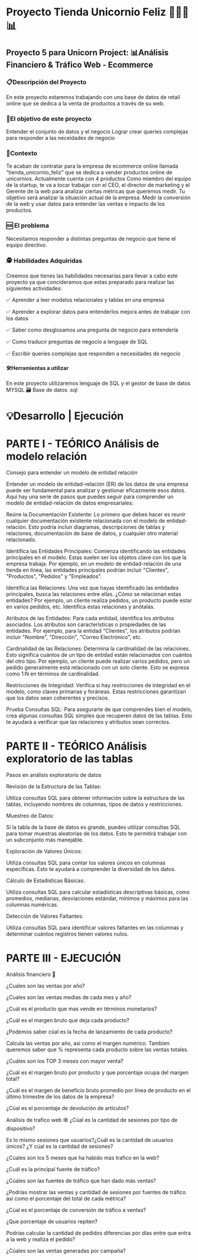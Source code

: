 # Proyecto Tienda Unicornio Feliz 👩‍💻🦄📊⁣
<h2>Proyecto 5 para Unicorn Project:  📊Análisis Financiero & Tráfico Web - Ecommerce </h2>

<h3>📋Descripción del Proyecto</h3> 
En este proyecto estaremos trabajando con una base de datos de retail online que se dedica a la venta de productos a través de su web.

<h3>🎯El objetivo de este proyecto</h3> 
Entender el conjunto de datos y el negocio
Lograr crear queries complejas para responder a las neceidades de negocio

<h3>📝Contexto</h3> 
Te acaban de contratar para la empresa de ecommerce online llamada “tienda_unicornio_feliz”
que se dedica a vender productos online de unicornios. Actualmente cuenta con 4 productos
Como miembro del equipo de la startup, te va a tocar trabajar con el CEO, el director de
marketing y el Gerente de la web para analizar ciertas métricas que queremos medir.
Tu objetivo será analizar la situación actual de la empresa. Medir la conversión de la web y usar
datos para entender las ventas e impacto de los productos.

<h3>🆘 El problema </h3>
Necesitamos responder a distintas preguntas de negocio que tiene el equipo directivo.

<h3>🕵️ Habilidades Adquiridas </h3> 
Creemos que tienes las habilidades necesarias para llevar a cabo este proyecto ya que
concideramos que estas preparado para realizar las siguientes actividades:

✅  Aprender a leer modelos relacionales y tablas en una empresa

✅  Aprender a explorar datos para entenderlos mejora antes de trabajar con los datos

✅  Saber como desglosamos una pregunta de negocio para entenderla

✅  Como traducir preguntas de negocio a lenguaje de SQL

✅  Escribir queries complejas que responden a necesidades de negocio

<h4> 🛠️Herramientas a utilizar  </h4>  En este proyecto utilizaremos lenguaje de SQL y el gestor de base de datos MYSQL 🗃️ Base de datos .sql

# 💡Desarrollo | Ejecución
# PARTE I - TEÓRICO Análisis de modelo relación
Consejo para entender un modelo de entidad relación

Entender un modelo de entidad-relación (ER) de los datos de una empresa puede ser fundamental para analizar y gestionar eficazmente esos datos. Aquí hay una serie de pasos que puedes seguir para comprender un modelo de entidad-relación de datos empresariales:

Reúne la Documentación Existente: Lo primero que debes hacer es reunir cualquier documentación existente relacionada con el modelo de entidad-relación. Esto podría incluir diagramas, descripciones de tablas y relaciones, documentación de base de datos, y cualquier otro material relacionado.

Identifica las Entidades Principales: Comienza identificando las entidades principales en el modelo. Estas suelen ser los objetos clave con los que la empresa trabaja. Por ejemplo, en un modelo de entidad-relación de una tienda en línea, las entidades principales podrían incluir "Clientes", "Productos", "Pedidos" y "Empleados".

Identifica las Relaciones: Una vez que hayas identificado las entidades principales, busca las relaciones entre ellas. ¿Cómo se relacionan estas entidades? Por ejemplo, un cliente realiza pedidos, un producto puede estar en varios pedidos, etc. Identifica estas relaciones y anótalas.

Atributos de las Entidades: Para cada entidad, identifica los atributos asociados. Los atributos son características o propiedades de las entidades. Por ejemplo, para la entidad "Clientes", los atributos podrían incluir "Nombre", "Dirección", "Correo Electrónico", etc.

Cardinalidad de las Relaciones: Determina la cardinalidad de las relaciones. Esto significa cuántos de un tipo de entidad están relacionados con cuántos del otro tipo. Por ejemplo, un cliente puede realizar varios pedidos, pero un pedido generalmente está relacionado con un solo cliente. Esto se expresa como 1:N en términos de cardinalidad.

Restricciones de Integridad: Verifica si hay restricciones de integridad en el modelo, como claves primarias y foráneas. Estas restricciones garantizan que los datos sean coherentes y precisos.

Prueba Consultas SQL: Para asegurarte de que comprendes bien el modelo, crea algunas consultas SQL simples que recuperen datos de las tablas. Esto te ayudará a verificar que las relaciones y atributos sean correctos.

# PARTE II - TEÓRICO Análisis exploratorio de las tablas
Pasos en análisis exploratorio de datos

Revisión de la Estructura de las Tablas:

Utiliza consultas SQL para obtener información sobre la estructura de las tablas, incluyendo nombres de columnas, tipos de datos y restricciones.

Muestreo de Datos:

Si la tabla de la base de datos es grande, puedes utilizar consultas SQL para tomar muestras aleatorias de los datos. Esto te permitirá trabajar con un subconjunto más manejable.

Exploración de Valores Únicos:

Utiliza consultas SQL para contar los valores únicos en columnas específicas. Esto te ayudará a comprender la diversidad de los datos.

Cálculo de Estadísticas Básicas:

Utiliza consultas SQL para calcular estadísticas descriptivas básicas, como promedios, medianas, desviaciones estándar, mínimos y máximos para las columnas numéricas.

Detección de Valores Faltantes:

Utiliza consultas SQL para identificar valores faltantes en las columnas y determinar cuántos registros tienen valores nulos.

# PARTE III - EJECUCIÓN 
Análisis financiero 💸

¿Cuales son las ventas por año?

¿Cuales son las ventas medias de cada mes y año?

¿Cuál es el producto que mas vende en términos monetarios?

¿Cuál es el margen bruto que deja cada producto?

¿Podemos saber cúal es la fecha de lanzamiento de cada producto?

Calcula las ventas por año, asi como el margen numérico. Tambien queremos saber que % representa cada producto sobre las ventas totales.

¿Cuáles son los TOP 3 meses con mayor venta?

¿Cuál es el margen bruto por producto y que porcentaje ocupa del margen total?

¿Cuál es el margen de beneficio bruto promedio por línea de producto en el último trimestre de los datos de la empresa?

¿Cúal es el porcentaje de devolución de artículos?

Análisis de trafico web 🕸️
¿Cúal es la cantidad de sesiones por tipo de dispositivo?

Es lo mismo sesiones que usuarios?¿Cuál es la cantidad de usuarios únicos? ¿Y cúal es la cantidad de sesiones?

¿Cúales son los 5 meses que ha habido más trafico en la web?

¿Cuál es la principal fuente de tráfico?

¿Cúales son las fuentes de tráfico que han dado más ventas?

¿Podrías mostrar las ventas y cantidad de sesiones por fuentes de tráfico asi como el porcentaje del total de cada métrica?

¿Cúal es el porcentaje de conversión de tráfico a ventas?

¿Que porcentaje de usuarios repiten?

Podrias calcular la cantidad de pedidos diferencias por días entre que entra a la web y realiza el pedido?

¿Cúales son las ventas generadas por campaña?
